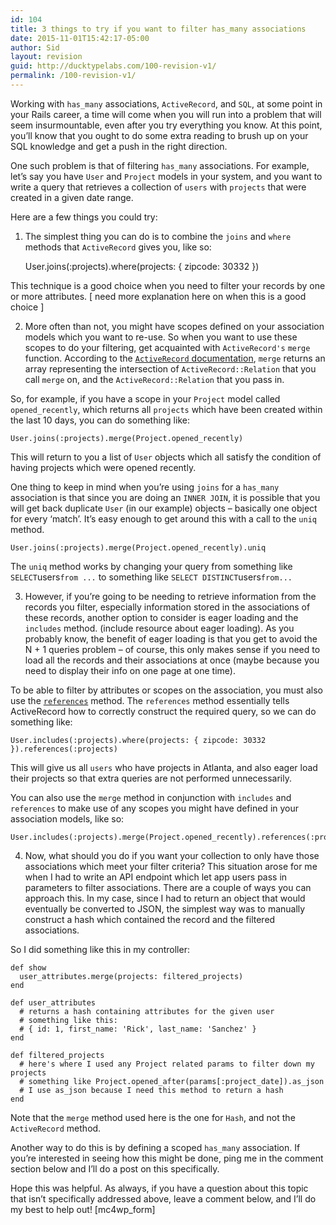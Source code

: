 ```yaml
---
id: 104
title: 3 things to try if you want to filter has_many associations
date: 2015-11-01T15:42:17-05:00
author: Sid
layout: revision
guid: http://ducktypelabs.com/100-revision-v1/
permalink: /100-revision-v1/
---
```

Working with `has_many` associations, `ActiveRecord`, and `SQL`, at some point in your Rails career, a time will come when you will run into a problem that will seem insurmountable, even after you try everything you know. At this point, you&#8217;ll know that you ought to do some extra reading to brush up on your SQL knowledge and get a push in the right direction.

One such problem is that of filtering `has_many` associations. For example, let&#8217;s say you have `User` and `Project` models in your system, and you want to write a query that retrieves a collection of `users` with `projects` that were created in a given date range.

Here are a few things you could try:

1) The simplest thing you can do is to combine the `joins` and `where` methods that `ActiveRecord` gives you, like so:

    User.joins(:projects).where(projects: { zipcode: 30332 })
    

This technique is a good choice when you need to filter your records by one or more attributes. [ need more explanation here on when this is a good choice ] 

2) More often than not, you might have scopes defined on your association models which you want to re-use. So when you want to use these scopes to do your filtering, get acquainted with `ActiveRecord's` `merge` function. According to the [`ActiveRecord` documentation](http://apidock.com/rails/ActiveRecord/SpawnMethods/merge), `merge` returns an array representing the intersection of `ActiveRecord::Relation` that you call `merge` on, and the `ActiveRecord::Relation` that you pass in.

So, for example, if you have a scope in your `Project` model called `opened_recently`, which returns all `projects` which have been created within the last 10 days, you can do something like:

    User.joins(:projects).merge(Project.opened_recently)
    

This will return to you a list of `User` objects which all satisfy the condition of having projects which were opened recently.

One thing to keep in mind when you&#8217;re using `joins` for a `has_many` association is that since you are doing an `INNER JOIN`, it is possible that you will get back duplicate `User` (in our example) objects &#8211; basically one object for every &#8216;match&#8217;. It&#8217;s easy enough to get around this with a call to the `uniq` method.

    User.joins(:projects).merge(Project.opened_recently).uniq
    

The `uniq` method works by changing your query from something like `SELECT`users`from ...` to something like `SELECT DISTINCT`users`from...`

3) However, if you&#8217;re going to be needing to retrieve information from the records you filter, especially information stored in the associations of these records, another option to consider is eager loading and the `includes` method. (include resource about eager loading). As you probably know, the benefit of eager loading is that you get to avoid the N + 1 queries problem &#8211; of course, this only makes sense if you need to load all the records and their associations at once (maybe because you need to display their info on one page at one time).

To be able to filter by attributes or scopes on the association, you must also use the [`references`](http://apidock.com/rails/ActiveRecord/QueryMethods/references) method. The `references` method essentially tells ActiveRecord how to correctly construct the required query, so we can do something like:

    User.includes(:projects).where(projects: { zipcode: 30332 }).references(:projects)
    

This will give us all `users` who have projects in Atlanta, and also eager load their projects so that extra queries are not performed unnecessarily.

You can also use the `merge` method in conjunction with `includes` and `references` to make use of any scopes you might have defined in your association models, like so:

    User.includes(:projects).merge(Project.opened_recently).references(:projects)
    

4) Now, what should you do if you want your collection to only have those associations which meet your filter criteria? This situation arose for me when I had to write an API endpoint which let app users pass in parameters to filter associations. There are a couple of ways you can approach this. In my case, since I had to return an object that would eventually be converted to JSON, the simplest way was to manually construct a hash which contained the record and the filtered associations.

So I did something like this in my controller:

    def show
      user_attributes.merge(projects: filtered_projects)
    end
    
    def user_attributes
      # returns a hash containing attributes for the given user
      # something like this:
      # { id: 1, first_name: 'Rick', last_name: 'Sanchez' }
    end
    
    def filtered_projects
      # here's where I used any Project related params to filter down my projects
      # something like Project.opened_after(params[:project_date]).as_json
      # I use as_json because I need this method to return a hash
    end
    

Note that the `merge` method used here is the one for `Hash`, and not the `ActiveRecord` method.

Another way to do this is by defining a scoped `has_many` association. If you&#8217;re interested in seeing how this might be done, ping me in the comment section below and I&#8217;ll do a post on this specifically.

Hope this was helpful. As always, if you have a question about this topic that isn&#8217;t specifically addressed above, leave a comment below, and I&#8217;ll do my best to help out! [mc4wp_form]